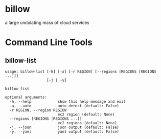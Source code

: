 # billow
a large undulating mass of cloud services

# Command Line Tools

## billow-list

```
usage: billow-list [-h] [-a] [-r REGION] [--regions [REGIONS [REGIONS ...]]]
                   [-j | -y]

billow list

optional arguments:
  -h, --help            show this help message and exit
  -a, --auto            auto-detect (default: False)
  -r REGION, --region REGION
                        ec2 region (default: None)
  --regions [REGIONS [REGIONS ...]]
                        ec2 regions (default: None)
  -j, --json            json output (default: False)
  -y, --yaml            yaml output (default: False)
```
